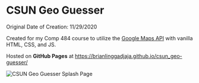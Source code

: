 # CSUN Geo Guesser

Original Date of Creation: 11/29/2020

Created for my Comp 484 course to utilize the [Google Maps API](https://developers.google.com/maps/documentation/javascript/overview) with vanilla HTML, CSS, and JS.

Hosted on **GitHub Pages** at
https://brianlinggadjaja.github.io/csun_geo-guesser/

![CSUN Geo Guesser Splash Page](https://repository-images.githubusercontent.com/317126396/10fabc00-33ef-11eb-9876-8e5a5321e15f)
